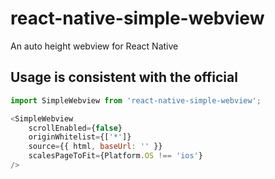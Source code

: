 # react-native-simple-webview
An auto height webview for React Native


##  Usage is consistent with the official

```javascript
import SimpleWebview from 'react-native-simple-webview';

<SimpleWebview
    scrollEnabled={false}
    originWhitelist={['*']}
    source={{ html, baseUrl: '' }}
    scalesPageToFit={Platform.OS !== 'ios'}
/>
```

